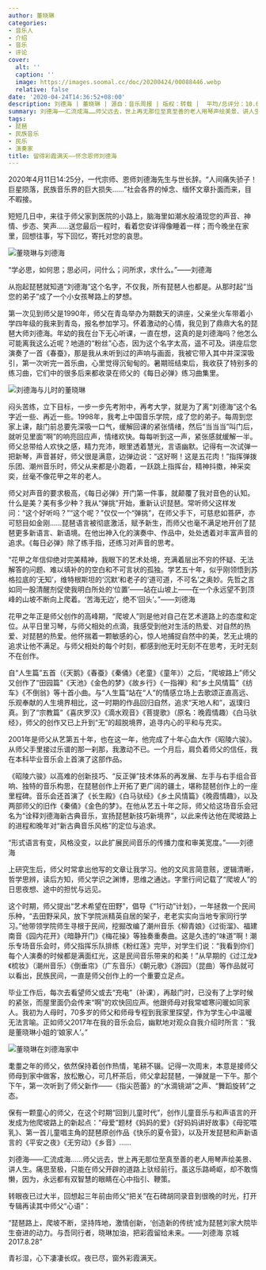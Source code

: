 ```yaml
---
author: 董晓琳
categories:
- 音乐人
- 介绍
- 音乐
- 评论
cover:
  alt: ''
  caption: ''
  image: https://images.soomal.cc/doc/20200424/00088446.webp
  relative: false
date: '2020-04-24T14:36:52+08:00'
description: 刘德海 | 董晓琳 | 源自：音乐周报 | 版权：转载 |  平均/总评分：10.00/70
summary: 刘德海――汇流成海……师父远去，世上再无那位至真至善的老人用琴声绘美景、讲人生。痛思至极，只能在师父开辟的道路上驮经前行。虽这乐路崎岖，却不敢惰懒，因为，永远都有双智慧的眼睛在心中指引、鞭策……
tags:
- 琵琶
- 民族音乐
- 民乐
- 演奏家
title: 留得彩霞满天――怀念恩师刘德海
---
```


2020年4月11日14:25分，一代宗师、恩师刘德海先生与世长辞。“人间痛失骄子！巨星陨落，民族音乐界的巨大损失……”社会各界的悼念、缅怀文章扑面而来，目不暇接。

短短几日中，来往于师父家到医院的小路上，脑海里如潮水般涌现您的声音、神情、步态、笑声……送您最后一程时，看着您安详得像睡着一样；而今晚坐在家里，回想往事，写下回忆，寄托对您的哀思。

![董晓琳与刘德海](https://images.soomal.cc/doc/20200424/00088446.webp)






“学必思，如何思；思必问，问什么；问所求，求什么。”――刘德海


从抱起琵琶就知道“刘德海”这个名字，不仅我，所有琵琶人也都是。从那时起“当您的弟子”成了一个小女孩琴路上的梦想。

第一次见到师父是1990年，师父在青岛举办为期数天的讲座，父亲坐火车带着小学四年级的我来到青岛，报名参加学习。怀着激动的心情，我见到了鼎鼎大名的琵琶大师刘德海。年幼的我在台下无心听课，一直在想，这真的是刘德海吗？他怎么可能离我这么近呢？地道的“粉丝”心态，因为这个名字太高，遥不可及。讲座后您演奏了一首《春蚕》，那是我从未听到过的声响与画面，我被它带入其中并深深吸引，第一次听完一首乐曲，心里觉得沉甸甸的。暑期班结束后，我收获了特别多的练习曲，它们中的很多后来都收录在师父的《每日必弹》练习曲集里。 

![刘德海与儿时的董晓琳](https://images.soomal.cc/doc/20200424/00088447_01.webp)





闷头苦练，立下目标，一步一步先考附中，再考大学，就是为了离“刘德海”这个名字近一些、再近一些。1998年，我考上中国音乐学院，成了您的弟子。每周到您家上课，敲门前总要先深吸一口气，缓解回课的紧张情绪，然后“当当当”叫门后，就听见里面“啊”的响亮回应声，情绪欢快。每每听到这一声，紧张感就缓解一半。师父总带给人欢快之感，精力充沛，眼里透着慧光，言语幽默。记得有一次试弹一把新琴，声音甚好，师父很是满意，边弹边说：“这好啊！这是五花肉！”指挥弹拨乐团、潮州音乐时，师父从来都是小跑着，一跃跳上指挥台，精神抖擞，神采奕奕，丝毫不像花甲之年的老人。

师父对声音的要求极高，《每日必弹》开门第一件事，就颠覆了我对音色的认知。什么是美？美有多少种？我从“弹挑”开始，重新认识琵琶。常听师父这样发问：“这个好听吗？”“这个呢？”仅仅一个“弹挑”，在师父手下，可慈悲如菩萨，亦可怒目如金刚……琵琶语言被彻底激活，赋予新生，而师父也毫不满足地开创了琵琶更多新语言、新语境。在他出神入化的演奏中、作品中，处处透着对丰富声音的追求。《每日必弹》除了练手指，还练习对声音的思考。


“花甲之年信仰绝对完美精神，我眼下的艺术处境，充满着层出不穷的怀疑、无法解答的问题、难以填补的的空白和不可言状的孤独。学艺五十年，似乎刚领悟到苏格拉底的‘无知’，维特根斯坦的‘沉默’和老子的‘道可道，不可名’之奥妙。先哲之言如同一股清醒剂促使我明白所处的‘位置’――站在山坡上――在一个永远望不到顶峰的山坡不断向上爬着。‘苦海无边’，绝不‘回头’。”――刘德海


花甲之年正是师父创作的高峰期，“爬坡人”则是他对自己在艺术道路上的态度和定位。从平日里习琴，与师父相处的点滴，我感受到他对生活的热爱、对自然的热爱、对琵琶的热爱。他怀揣着一颗敏感的心，惊人地捕捉自然中的美，艺无止境的追求让他不满足。与师父相处的每个时刻，都感到他无时无刻不在思考，无时无刻不在创作。

自“人生篇”五首（《天鹅》《春蚕》《秦俑》《老童》《童年》）之后，“爬坡路上”师父又创作了“田园篇”《天池》《金色的梦》《故乡行》《一指禅》和“乡土风情篇”《纺车》《不倒翁》等十首小曲。与“人生篇”站在“人”的情感立场上去歌颂正直高远、乐观奉献的人生境界相比，这一时期的作品回归自然，追求“天地人和”，返璞归真。到了“宗教篇”《喜庆罗汉》《滴水观音》《菩提歌》（原名：晚霞情趣）《白马驮经》，师父的创作又已上升到“无”的超脱境界，追寻内心的平和与充实。

2001年是师父从艺第五十年，也在这一年，他完成了十年心血大作《昭陵六骏》。从师父手里接过乐谱的那一刹那，我激动不已。一个月后，肩负着师父的信任，我在本科毕业音乐会上首演了这部作品。

《昭陵六骏》以高难的创新技巧、“反正弹”技术体系的再发展、左手与右手组合音响、独特的音乐构思，在琵琶创作上开拓了更广阔的疆土，堪称琵琶创作上的一座里程碑。音乐会还首演了《长生殿》《白马驮经》《乡土风情篇》《晚霞情趣》，以及两部师父的旧作《秦俑》《金色的梦》。在他从艺五十年之际，师父给这场音乐会冠名为“诠释刘德海新古典音乐，宣扬琵琶新技巧新境界”，以此来传达他在爬坡路上的进程和晚年对“新古典音乐风格”的定位与追求。


“形式语言有变，风格没变，以此扩展民间音乐的传播力度和审美宽度。”――刘德海


上研究生后，师父时常拿出他写的文章让我学习。他的文风言简意赅，逻辑清晰，哲学思辨，读后方知，师父学识之渊博，思维之通达。字里行间记载了“爬坡人”的日思夜想、途中的担忧与远见。

这个时期，师父提出“艺术希望在田野”，倡导《“1行动”计划》，一年拯救一个民间乐种，“去田野采风，放下学院派精英自居的架子，老老实实向当地专家同行学习。”他带领学院师生寻根于民间，挖掘改编了潮州音乐《柳青娘》《过街溜》、福建南音《园内花开》《暗静开门》《梅花操》等独奏重奏曲。这是久违的“味道”啊！潮乐专场音乐会时，师父指挥乐队排练《粉红莲》完毕，对学生们说：“我看到你们每个人演奏的时候都是满面红光，这是民间音乐带来的和美！”从早期的《过江龙》《梳妆》（潮州音乐）《倒垂帘》（广东音乐）《朝元歌》《游园》（昆曲）等作品就可以看出，民族民间，一直是师父创作上的一个重要立足点。 

毕业工作后，每次去看望师父或去“充电”（补课），再敲门时，已没有了上学时候的紧张，而屋里面仍会传来“啊”的欢快回应声。他跟师母对我常嘘寒问暖如同家人。我初为人母时，70多岁的师父和师母专程到我家里探望，作为学生心中温暖无法言喻。正如师父2017年在我的音乐会后，幽默地对观众自我介绍时所言：“我是董晓琳小姐的‘娘家人’。”

![董晓琳在刘德海家中](https://images.soomal.cc/doc/20200424/00088448.webp)





耄耋之年的师父，依然保持着创作热情，笔耕不辍。记得一次周末，本意是接师父师母到家中做客，放松散心，可几杯茶后，师父拿起琵琶，一弹就是一下午。那个下午，第一次听到了师父新作――《指尖芭蕾》的“水滴镜湖”之声、“舞蹈旋转”之态。

保有一颗童心的师父，在这个时期“回到儿童时代”，创作儿童音乐与和声语言的开发成为他爬坡路上的新起点：“母爱”题材《妈妈的爱》《好妈妈讲好故事》《母驼喂乳》、第一首儿童唱主角的琵琶原创作品《快乐的夏令营》，以及开发琵琶和声新语言的《平安之夜》《无穷动》《乡音》……

刘德海――汇流成海……师父远去，世上再无那位至真至善的老人用琴声绘美景、讲人生。痛思至极，只能在师父开辟的道路上驮经前行。虽这乐路崎岖，却不敢惰懒，因为，永远都有双智慧的眼睛在心中指引、鞭策。

转眼夜已过大半，回想起三年前由师父“把关”在石碑胡同录音到很晚的时光，打开专辑再读其中师父“心语”：


“琵琶路上，爬坡不断，坚持阵地，激情创新，‘创造新的传统’成为琵琶刘家大院毕生奋进的动力。与吾同行者，晓琳加油，把彩霞留给未来。――刘德海 京城 2017.8.28”


青衫湿，心下凄凄长叹。夜已尽，窗外彩霞满天。